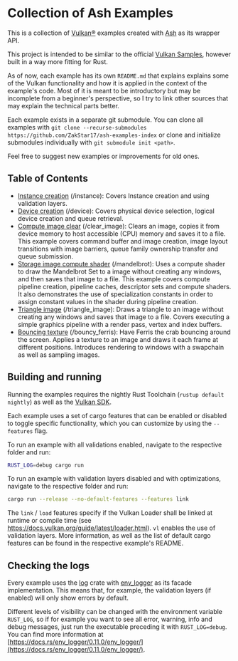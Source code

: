 # Collection of Ash Examples

This is a collection of [Vulkan®](https://www.khronos.org/vulkan/) examples created with [Ash](https://github.com/ash-rs/ash) as its wrapper API.

This project is intended to be similar to the official [Vulkan Samples](https://github.com/KhronosGroup/Vulkan-Samples), however built in a way more fitting for Rust.

As of now, each example has its own `README.md` that explains explains some of the Vulkan functionality and how it is applied in the context of the example's code. Most of it is meant to be introductory but may be incomplete from a beginner's perspective, so I try to link other sources that may explain the technical parts better.

Each example exists in a separate git submodule. You can clone all examples with `git clone --recurse-submodules https://github.com/ZakStar17/ash-examples-index` or clone and initialize submodules individually with `git submodule init <path>`.

Feel free to suggest new examples or improvements for old ones.

## Table of Contents

- [Instance creation](https://github.com/ZakStar17/ash-examples/tree/b2f8b669dc2902957e69a174e8174b60066055b1) (/instance): Covers Instance creation and using validation layers.
- [Device creation](https://github.com/ZakStar17/ash-examples/tree/f0f3cd7c404a7f2442483f0f64d9633b2c47eef2) (/device): Covers physical device selection, logical device creation and queue retrieval.
- [Compute image clear](https://github.com/ZakStar17/ash-examples/tree/dbb8689ca9f819ae0b9496c929a4d9a7d0ebe4c0) (/clear_image): Clears an image, copies it from device memory to host accessible (CPU) memory and saves it to a file. This example covers command buffer and image creation, image layout transitions with image barriers, queue family ownership transfer and queue submission.
- [Storage image compute shader](https://github.com/ZakStar17/ash-examples/tree/306e3cc3b4b4294f496810c148f5a0ca5ade249a) (/mandelbrot): Uses a compute shader to draw the Mandelbrot Set to a image without creating any windows, and then saves that image to a file. This example covers compute pipeline creation, pipeline caches, descriptor sets and compute shaders. It also demonstrates the use of specialization constants in order to assign constant values in the shader during pipeline creation.
- [Triangle image](https://github.com/ZakStar17/ash-examples/tree/65e9006bd4543141dd8b962cc67d444f9911a62d) (/triangle_image): Draws a triangle to an image without creating any windows and saves that image to a file. Covers executing a simple graphics pipeline with a render pass, vertex and index buffers.
- [Bouncing texture](https://github.com/ZakStar17/ash-examples/tree/fc2d9e10ad962c86f9b09056da6c4f9d787126fa) (/bouncy_ferris): Have Ferris the crab bouncing around the screen. Applies a texture to an image and draws it each frame at different positions. Introduces rendering to windows with a swapchain as well as sampling images.

## Building and running

Running the examples requires the nightly Rust Toolchain (`rustup default nightly`) as well as the [Vulkan SDK](https://www.lunarg.com/vulkan-sdk/).

Each example uses a set of cargo features that can be enabled or disabled to toggle specific functionality, which you can customize by using the `--features` flag.

To run an example with all validations enabled, navigate to the respective folder and run:

```bash
RUST_LOG=debug cargo run
```

To run an example with validation layers disabled and with optimizations, navigate to the respective folder and run:

```bash
cargo run --release --no-default-features --features link
```

The `link` / `load` features specify if the Vulkan Loader shall be linked at runtime or compile time (see https://docs.vulkan.org/guide/latest/loader.html). `vl` enables the use of validation layers. More information, as well as the list of default cargo features can be found in the respective example's README.

## Checking the logs

Every example uses the [log](https://github.com/rust-lang/log) crate with [env_logger](https://docs.rs/env_logger/latest/env_logger/) as its facade implementation. This means that, for example, the validation layers (if enabled) will only show errors by default.

Different levels of visibility can be changed with the environment variable `RUST_LOG`, so if
for example you want to see all error, warning, info and debug messages, just run the executable preceding
it with `RUST_LOG=debug`. You can find more information at [https://docs.rs/env_logger/0.11.0/env_logger/](https://docs.rs/env_logger/0.11.0/env_logger/).
